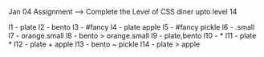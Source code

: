 
Jan 04 
Assignment -->
Complete the Level of CSS diner upto level 14

l1 - plate
l2 - bento
l3 - #fancy
l4 - plate apple
l5 - #fancy pickle
l6 - .small
l7 - orange.small
l8 - bento > orange.small
l9  - plate,bento
l10 - *
l11 - plate *
l12 - plate + apple
l13 - bento ~ pickle
l14 - plate > apple